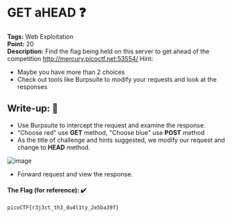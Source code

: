 # GET aHEAD ❓
**Tags:** Web Exploitation<br>
**Point:** 20 <br>
**Description:** Find the flag being held on this server to get ahead of the competition http://mercury.picoctf.net:53554/
Hint:
- Maybe you have more than 2 choices
- Check out tools like Burpsuite to modify your requests and look at the responses

## Write-up: 📝

- Use Burpsuite to intercept the request and examine the response.
- "Choose red" use **GET** method, "Choose blue" use **POST** method
- As the title of challenge and hints suggested, we modify our request and change to **HEAD** method.

![image](https://user-images.githubusercontent.com/48288606/147682699-0acdb7ab-7e5a-4a01-ad28-d7c2a2a191d6.png)

- Forward request and view the response.

#### The Flag (for reference): ✔️
```
picoCTF{r3j3ct_th3_du4l1ty_2e5ba39f}
```
